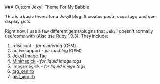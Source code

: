 ##A Custom Jekyll Theme For My Babble

This is a basic theme for a Jekyll blog. It creates posts, uses tags, and can display gists.

Right now, I use a few different gems/plugins that Jekyll doesn't normally use/come with (Also use Ruby 1.9.3). They include:

1. rdiscount - _for rendering_ (GEM)
2. activesupport - _for caching_ (GEM)
3. [Jekyll Image Tag](https://github.com/robwierzbowski/jekyll-image-tag)
4. [Minimagick](https://github.com/minimagick/minimagick) - _for liquid image tags_
5. [Imagemagick](http://www.imagemagick.org/script/index.php) - _for liquid image tags_
6. [tag_gen.rb](http://charliepark.org/tags-in-jekyll/)
7. [gist_gen.rb](http://blog.55minutes.com/2012/03/liquid-gist-tag-for-jekyll/#gist-1937862-gist-rb)